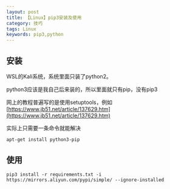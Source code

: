 ```yaml
---
layout: post
title: 【Linux】pip3安装及使用
category: 技巧
tags: Linux
keywords: pip3,python
---
```


## 安装

WSL的Kali系统，系统里面只装了python2。  

python3应该是我自己后来装的，所以里面就只有pip，没有pip3

网上的教程普遍写的是使用setuptools，例如[https://www.jb51.net/article/137629.htm](https://www.jb51.net/article/137629.htm)  

实际上只需要一条命令就能解决

```bash
apt-get install python3-pip
```


## 使用
```
pip3 install -r requirements.txt -i https://mirrors.aliyun.com/pypi/simple/ --ignore-installed
```
